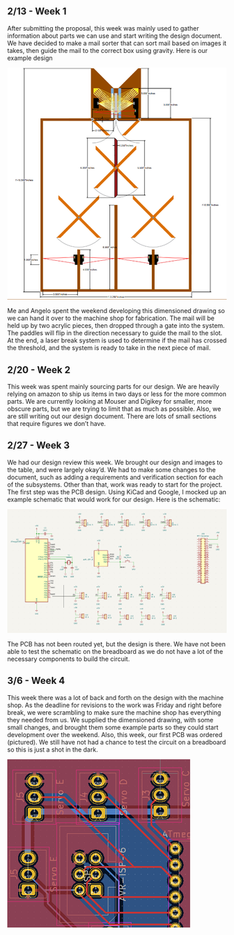 ## 2/13 - Week 1

After submitting the proposal, this week was mainly used to gather information about parts we can use and start writing the design document. We have decided to make a mail sorter that can sort mail based on images it takes, then guide the mail to the correct box using gravity. Here is our example design

![Dimensioned Drawing](sahas_images/image14.png)

Me and Angelo spent the weekend developing this dimensioned drawing so we can hand it over to the machine shop for fabrication. The mail will be held up by two acrylic pieces, then dropped through a gate into the system. The paddles will flip in the direction necessary to guide the mail to the slot. At the end, a laser break system is used to determine if the mail has crossed the threshold, and the system is ready to take in the next piece of mail.


## 2/20 - Week 2

This week was spent mainly sourcing parts for our design. We are heavily relying on amazon to ship us items in two days or less for the more common parts. We are currently looking at Mouser and Digikey for smaller, more obscure parts, but we are trying to limit that as much as possible. Also, we are still writing out our design document. There are lots of small sections that require figures we don’t have. 

## 2/27 - Week 3

We had our design review this week. We brought our design and images to the table, and were largely okay’d. We had to make some changes to the document, such as adding a requirements and verification section for each of the subsystems. Other than that, work was ready to start for the project. The first step was the PCB design. Using KiCad and Google, I mocked up an example schematic that would work for our design. Here is the schematic:

![First Schematic Drawing](sahas_images/image6.png)

The PCB has not been routed yet, but the design is there. We have not been able to test the schematic on the breadboard as we do not have a lot of the necessary components to build the circuit.

## 3/6 - Week 4

This week there was a lot of back and forth on the design with the machine shop. As the deadline for revisions to the work was Friday and right before break, we were scrambling to make sure the machine shop has everything they needed from us. We supplied the dimensioned drawing, with some small changes, and brought them some example parts so they could start development over the weekend. Also, this week, our first PCB was ordered (pictured). We still have not had a chance to test the circuit on a breadboard so this is just a shot in the dark.

![First PCB Drawing](sahas_images/image15.png)




